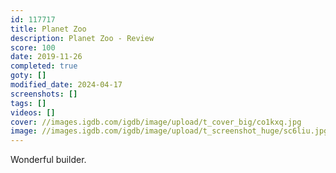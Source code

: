 ```yaml
---
id: 117717
title: Planet Zoo
description: Planet Zoo - Review
score: 100
date: 2019-11-26
completed: true
goty: []
modified_date: 2024-04-17
screenshots: []
tags: []
videos: []
cover: //images.igdb.com/igdb/image/upload/t_cover_big/co1kxq.jpg
image: //images.igdb.com/igdb/image/upload/t_screenshot_huge/sc6liu.jpg
---
```

Wonderful builder.